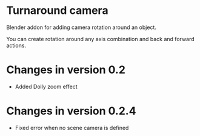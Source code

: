 Turnaround camera
=================

Blender addon for adding camera rotation around an object.

You can create rotation around any axis combination and back and forward actions.

Changes in version 0.2
=============================
- Added Dolly zoom effect


Changes in version 0.2.4
=============================
- Fixed error when no scene camera is defined